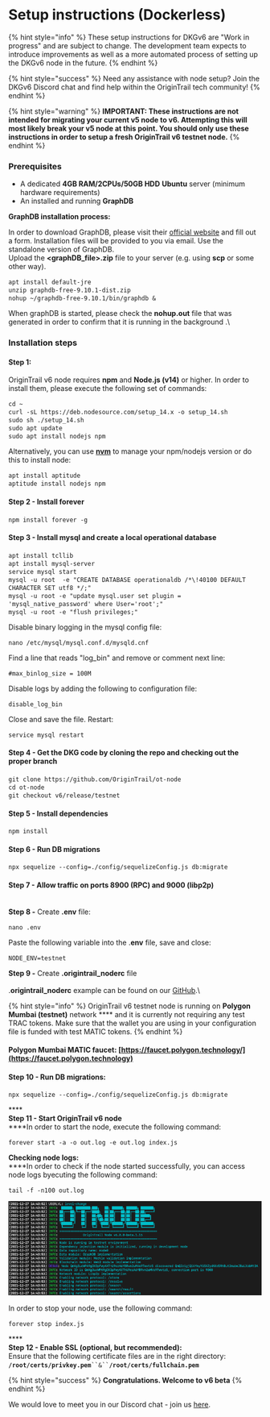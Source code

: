 # Setup instructions (Dockerless)

{% hint style="info" %}
These setup instructions for DKGv6 are "Work in progress" and are subject to change. The development team expects to introduce improvements as well as a more automated process of setting up the DKGv6 node in the future.
{% endhint %}

{% hint style="success" %}
Need any assistance with node setup? Join the DKGv6 Discord chat and find help within the OriginTrail tech community!
{% endhint %}

{% hint style="warning" %}
**IMPORTANT: These instructions are not intended for migrating your current v5 node to v6. Attempting this will most likely break your v5 node at this point. You should only use these instructions in order to setup a fresh OriginTrail v6 testnet node.**
{% endhint %}

### Prerequisites <a href="#docs-internal-guid-e057adbf-7fff-9a68-2579-1fe11935388b" id="docs-internal-guid-e057adbf-7fff-9a68-2579-1fe11935388b"></a>

* A dedicated **4GB RAM/2CPUs/50GB HDD** **Ubuntu** server (minimum hardware requirements)
* An installed and running **GraphDB**

**GraphDB installation process:**

In order to download GraphDB, please visit their [official website](https://www.ontotext.com/products/graphdb/graphdb-free/) and fill out a form. Installation files will be provided to you via email. Use the standalone version of GraphDB.\
Upload the **\<graphDB\_file>.zip** file to your server (e.g. using **scp** or some other way).

```
apt install default-jre
unzip graphdb-free-9.10.1-dist.zip
nohup ~/graphdb-free-9.10.1/bin/graphdb &
```

When graphDB is started, please check the **nohup.out** file that was generated in order to confirm that it is running in the background .\


### Installation steps

#### Step 1:

OriginTrail v6 node requires **npm** and **Node.js (v14)** or higher. In order to install them, please execute the following set of commands:

```
cd ~
curl -sL https://deb.nodesource.com/setup_14.x -o setup_14.sh
sudo sh ./setup_14.sh
sudo apt update
sudo apt install nodejs npm
```

Alternatively, you can use [**nvm**](https://www.npmjs.com/package/nvm) to manage your npm/nodejs version or do this to install node:

```
apt install aptitude
aptitude install nodejs npm
```

#### Step 2 - Install forever

```
npm install forever -g
```

#### Step 3 - Install **mysql** and create a local operational database

```
apt install tcllib
apt install mysql-server
service mysql start
mysql -u root  -e "CREATE DATABASE operationaldb /*\!40100 DEFAULT CHARACTER SET utf8 */;" 
mysql -u root -e "update mysql.user set plugin = 'mysql_native_password' where User='root';"
mysql -u root -e "flush privileges;"
```

Disable binary logging in the mysql config file:

```
nano /etc/mysql/mysql.conf.d/mysqld.cnf
```

Find a line that reads "log\_bin" and remove or comment next line:

```
#max_binlog_size = 100M
```

Disable logs by adding the following to configuration file:

```
disable_log_bin
```

Close and save the file. Restart:&#x20;

```
service mysql restart
```

#### Step 4 - Get the DKG code by cloning the  repo and checking out the proper branch

```
git clone https://github.com/OriginTrail/ot-node
cd ot-node
git checkout v6/release/testnet
```

#### Step 5 - Install dependencies

```
npm install
```

#### Step 6 - Run DB migrations

```
npx sequelize --config=./config/sequelizeConfig.js db:migrate
```

#### Step 7 - Allow traffic on ports 8900 (RPC) and 9000 (libp2p)

\
**Step 8 -** Create **.env** file:&#x20;

```
nano .env
```

Paste the following variable into the .**env** file, save and close:

```
NODE_ENV=testnet
```

**Step 9 -** Create **.origintrail\_noderc** file \
\
.**origintrail\_noderc** example can be found on our [GitHub](https://github.com/OriginTrail/ot-node/blob/v6/develop/.origintrail\_noderc\_example).\


{% hint style="info" %}
OriginTrail v6 testnet node is running on **Polygon Mumbai (testnet)** network **** and it is currently not requiring any test TRAC tokens. Make sure that the wallet you are using in your configuration file is funded with test MATIC tokens.
{% endhint %}

#### Polygon Mumbai MATIC faucet: [https://faucet.polygon.technology/](https://faucet.polygon.technology)

#### Step **10 -** Run DB migrations:

```
npx sequelize --config=./config/sequelizeConfig.js db:migrate
```

****\
**Step 11 - Start OriginTrail v6 node**\
****In order to start the node, execute the following command:

```
forever start -a -o out.log -e out.log index.js
```

**Checking node logs:**\
****In order to check if the node started successfully, you can access node logs byecuting the following command:

```
tail -f -n100 out.log
```

![Successfully started](<../.gitbook/assets/Screenshot 2021-12-27 at 15.49.28.png>)

In order to stop your node, use the following command:

```
forever stop index.js
```

****\
**Step 12 - Enable SSL (optional, but recommended):**\
Ensure that the following certificate files are in the right directory: **`/root/certs/privkey.pem`**` ``&`` `**`/root/certs/fullchain.pem`**



{% hint style="success" %}
**Congratulations. Welcome to v6 beta**
{% endhint %}

We would love to meet you in our Discord chat - join us [here](https://discord.gg/6BGSCJfk4Y).&#x20;
